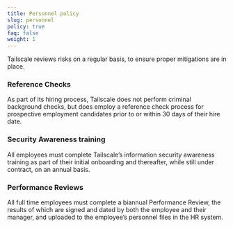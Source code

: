 ```yaml
---
title: Personnel policy
slug: personnel
policy: true
faq: false
weight: 1
---
```


Tailscale reviews risks on a regular basis, to ensure proper mitigations are in place.

### Reference Checks
As part of its hiring process, Tailscale does not perform criminal background checks, but does employ a reference check process for prospective employment candidates prior to or within 30 days of their hire date.

### Security Awareness training
All employees must complete Tailscale’s information security awareness training as part of their initial onboarding and thereafter, while still under contract, on an annual basis.

### Performance Reviews
All full time employees must complete a biannual Performance Review, the results of which are signed and dated by both the employee and their manager, and uploaded to the employee’s personnel files in the HR system.